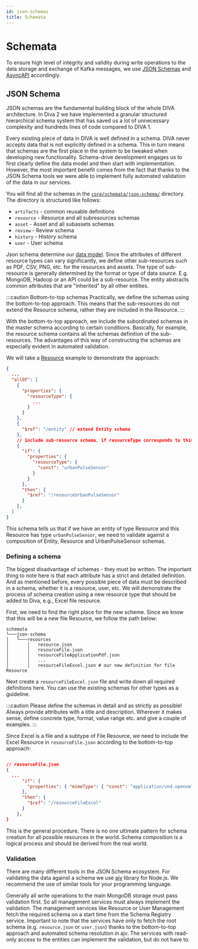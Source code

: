```yaml
---
id: json-schemas
title: Schemata
---
```


# Schemata  

To ensure high level of integrity and validity during write operations to the data storage and exchange of Kafka messages, 
we use [JSON Schemas](https://json-schema.org/) and [AsyncAPI](https://www.asyncapi.com/) accordingly. 

## JSON Schema

JSON schemas are the fundamental building block of the whole DIVA architecture. In Diva 2 we have implemented a granular 
structured hierarchical schema system that has saved us a lot of unnecessary complexity and hundreds lines of code compared to DIVA 1.

Every existing piece of data in DIVA is well defined in a schema. DIVA never accepts data that is not explicitly defined 
in a schema. This in turn means that schemas are the first place in the system to be tweaked when developing new functionality.
Schema-drive development engages us to first clearly define the data model and then start with implementation.
However, the most important benefit comes from the fact that thanks to the JSON Schema tools we were able to implement 
fully automated validation of the data in our services. 

You will find all the schemas in the [`core/schemata/json-schema/`](https://github.com/FraunhoferISST/diva/blob/master/core/schemata/json-schema) directory.
The directory is structured like follows:

+ `artifacts` - common reusable definitions
+ `resource` - Resource and all subresources schemas
+ `asset` - Asset and all subassets schemas
+ `review` - Review schema
+ `history` - History schema
+ `user` - User schema

Json schema determine our [data model](../architecture/README.md#data-model). Since the attributes of different resource 
types can vary significantly, we define other sub-resources such as PDF, CSV, PNG, etc. for the resources and assets. 
The type of sub-resource is generally determined by the format or type of data source. E.g. MongoDB, Hadoop or an API could be a sub-resource.
The entity abstracts common attributes that are "inherited" by all other entities.

<JsonSchemasModel />

:::caution Bottom-to-top schemas
Practically, we define the schemas using the bottom-to-top approach. This means that the sub-resources do not extend the 
Resource schema, rather they are included in the Resource.
:::

With the bottom-to-top approach, we include the subordinated schemas in the master schema according to certain conditions. 
Basically, for example, the resource schema contains all the schemas definition of the sub-resources. 
The advantages of this way of constructing the schemas are especially evident in automated validation.

We will take a [Resource](https://github.com/FraunhoferISST/diva/blob/master/core/schemata/json-schema/resource/resource.json) example to demonstrate the approach:

```json
{
  ...
  "allOf": [
    {
      "properties": {
        "resourceType": {
          ...
        }
      }
    },
    {
      "$ref": "/entity" // extend Entity schema
    },
    // include sub-resource schema, if resourceType corresponds to this sub-resource
    {
      "if": {
        "properties": {
          "resourceType": {
            "const": "urbanPulseSensor"
          }
        }
      },
      "then": {
        "$ref": "/resourceUrbanPulseSensor"
      }
    },
  ]
}
```

This schema tells us that if we have an entity of type Resource and this Resource has type `urbanPulseSensor`, we need to validate 
against a composition of Entity, Resource and UrbanPulseSensor schemas.

### Defining a schema

The biggest disadvantage of schemas - they must be written. The important thing to note here is that each attribute has 
a strict and detailed definition. And as mentioned before, every possible piece of data must be described in a schema, 
whether it is a resource, user, etc. We will demonstrate the process of schema creation using a new resource type that 
should be added to Diva, e.g., Excel file resource.

First, we need to find the right place for the new scheme. Since we know that this will be a new file Resource, 
we follow the path below:

```
schemata
└───json-schema
│   └───resources
│       │   resource.json
│       │   resourceFile.json
│       │   resourceFileApplicationPdf.json
│       │   ...
│       │   resourceFileExcel.json # our new definition for file Resource 
```

Next create a `resourceFileExcel.json` file and write down all required definitions here. You can use the existing schemas for other types as a guideline.

:::caution
Please define the schemas in detail and as strictly as possible! Always provide attributes with a title and description. 
Wherever it makes sense, define concrete type, format, value range etc. and give a couple of examples.
:::

Since Excel is a file and a subtype of File Resource, we need to include the Excel Resource in `resourceFile.json` according to the bottom-to-top approach:

```json

// resourceFile.json
{
  ...
      "if": {
        "properties": { "mimeType": { "const": "application/vnd.openxmlformats-officedocument.spreadsheetml.sheet" } }
      },
      "then": {
        "$ref": "/resourceFileExcel"
      }
    },
}
```

This is the general procedure. There is no one ultimate pattern for schema creation for all possible resources in the world. 
Schema composition is a logical process and should be derived from the real world.

### Validation

There are many different tools in the JSON Schema ecosystem. For validating the data against a 
schema we use [ajv](https://github.com/ajv-validator/ajv) library for Node.js. We recommend the use of similar tools for 
your programming language.

Generally all write operations to the main MongoDB storage must pass validation first.
So all management services must always implement the validation. The management services like Resource or User Management
fetch the required schema on a start time from the Schema Registry service. Important to note that the services have only
to fetch the root schema (e.g. `resource.json` or `user.json`) thanks to the bottom-to-top approach and automated schema resolution 
in ajv. The services with read-only access to the entities can implement the validation, but do not have to.